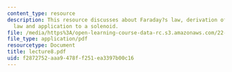 ```yaml
---
content_type: resource
description: This resource discusses about Faraday?s law, derivation of Faraday?s
  law and application to a solenoid.
file: /media/https%3A/open-learning-course-data-rc.s3.amazonaws.com/22-105-electromagnetic-interactions-fall-2005/f2872752aaa9478ff251ea3397b00c16_lecture8.pdf
file_type: application/pdf
resourcetype: Document
title: lecture8.pdf
uid: f2872752-aaa9-478f-f251-ea3397b00c16
---
```

